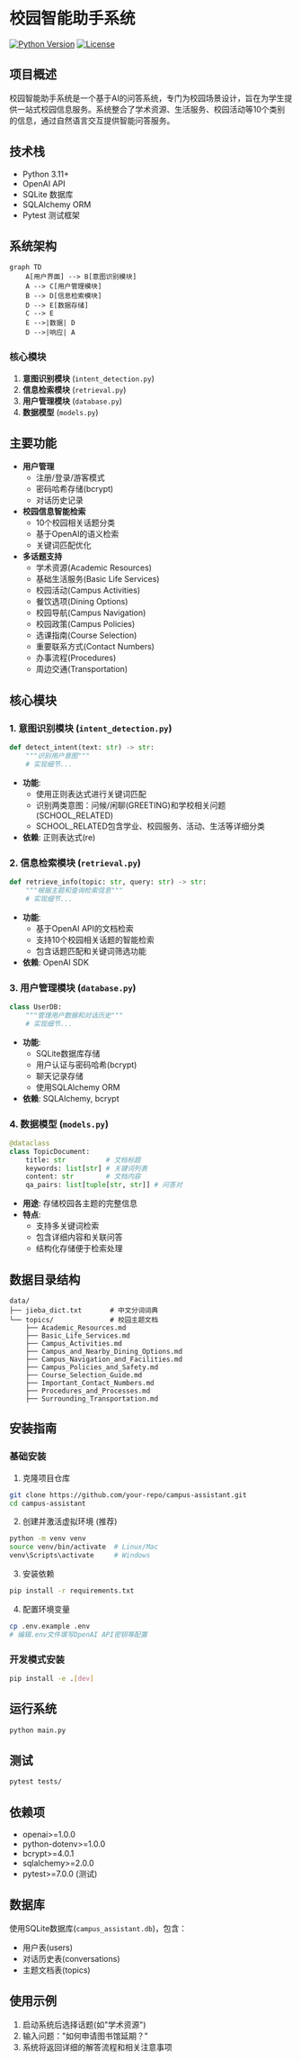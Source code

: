# 校园智能助手系统

[![Python Version](https://img.shields.io/badge/python-3.11+-blue.svg)]()
[![License](https://img.shields.io/badge/license-MIT-green.svg)]()

## 项目概述
校园智能助手系统是一个基于AI的问答系统，专门为校园场景设计，旨在为学生提供一站式校园信息服务。系统整合了学术资源、生活服务、校园活动等10个类别的信息，通过自然语言交互提供智能问答服务。

## 技术栈
- Python 3.11+
- OpenAI API
- SQLite 数据库
- SQLAlchemy ORM
- Pytest 测试框架

## 系统架构
```mermaid
graph TD
    A[用户界面] --> B[意图识别模块]
    A --> C[用户管理模块]
    B --> D[信息检索模块]
    D --> E[数据存储]
    C --> E
    E -->|数据| D
    D -->|响应| A
```

### 核心模块
1. **意图识别模块** (`intent_detection.py`)
2. **信息检索模块** (`retrieval.py`)
3. **用户管理模块** (`database.py`)
4. **数据模型** (`models.py`)

## 主要功能
- **用户管理**
  - 注册/登录/游客模式
  - 密码哈希存储(bcrypt)
  - 对话历史记录
- **校园信息智能检索**
  - 10个校园相关话题分类
  - 基于OpenAI的语义检索
  - 关键词匹配优化
- **多话题支持**
  - 学术资源(Academic Resources)
  - 基础生活服务(Basic Life Services)
  - 校园活动(Campus Activities)
  - 餐饮选项(Dining Options)
  - 校园导航(Campus Navigation)
  - 校园政策(Campus Policies)
  - 选课指南(Course Selection)
  - 重要联系方式(Contact Numbers)
  - 办事流程(Procedures)
  - 周边交通(Transportation)

## 核心模块

### 1. 意图识别模块 (`intent_detection.py`)
```python
def detect_intent(text: str) -> str:
    """识别用户意图"""
    # 实现细节...
```
- **功能**:
  - 使用正则表达式进行关键词匹配
  - 识别两类意图：问候/闲聊(GREETING)和学校相关问题(SCHOOL_RELATED)
  - SCHOOL_RELATED包含学业、校园服务、活动、生活等详细分类
- **依赖**: 正则表达式(re)

### 2. 信息检索模块 (`retrieval.py`)
```python
def retrieve_info(topic: str, query: str) -> str:
    """根据主题和查询检索信息"""
    # 实现细节...
```
- **功能**:
  - 基于OpenAI API的文档检索
  - 支持10个校园相关话题的智能检索
  - 包含话题匹配和关键词筛选功能
- **依赖**: OpenAI SDK

### 3. 用户管理模块 (`database.py`)
```python
class UserDB:
    """管理用户数据和对话历史"""
    # 实现细节...
```
- **功能**:
  - SQLite数据库存储
  - 用户认证与密码哈希(bcrypt)
  - 聊天记录存储
  - 使用SQLAlchemy ORM
- **依赖**: SQLAlchemy, bcrypt

### 4. 数据模型 (`models.py`)
```python
@dataclass
class TopicDocument:
    title: str          # 文档标题
    keywords: list[str] # 关键词列表
    content: str        # 文档内容
    qa_pairs: list[tuple[str, str]] # 问答对
```
- **用途**: 存储校园各主题的完整信息
- **特点**:
  - 支持多关键词检索
  - 包含详细内容和关联问答
  - 结构化存储便于检索处理

## 数据目录结构
```
data/
├── jieba_dict.txt       # 中文分词词典
└── topics/              # 校园主题文档
    ├── Academic_Resources.md
    ├── Basic_Life_Services.md
    ├── Campus_Activities.md
    ├── Campus_and_Nearby_Dining_Options.md
    ├── Campus_Navigation_and_Facilities.md
    ├── Campus_Policies_and_Safety.md
    ├── Course_Selection_Guide.md
    ├── Important_Contact_Numbers.md
    ├── Procedures_and_Processes.md
    ├── Surrounding_Transportation.md
```

## 安装指南

### 基础安装
1. 克隆项目仓库
```bash
git clone https://github.com/your-repo/campus-assistant.git
cd campus-assistant
```

2. 创建并激活虚拟环境 (推荐)
```bash
python -m venv venv
source venv/bin/activate  # Linux/Mac
venv\Scripts\activate     # Windows
```

3. 安装依赖
```bash
pip install -r requirements.txt
```

4. 配置环境变量
```bash
cp .env.example .env
# 编辑.env文件填写OpenAI API密钥等配置
```

### 开发模式安装
```bash
pip install -e .[dev]
```

## 运行系统
```bash
python main.py
```

## 测试
```bash
pytest tests/
```

## 依赖项
- openai>=1.0.0
- python-dotenv>=1.0.0
- bcrypt>=4.0.1
- sqlalchemy>=2.0.0
- pytest>=7.0.0 (测试)

## 数据库
使用SQLite数据库(`campus_assistant.db`)，包含：
- 用户表(users)
- 对话历史表(conversations)
- 主题文档表(topics)

## 使用示例
1. 启动系统后选择话题(如"学术资源")
2. 输入问题："如何申请图书馆延期？"
3. 系统将返回详细的解答流程和相关注意事项
```
